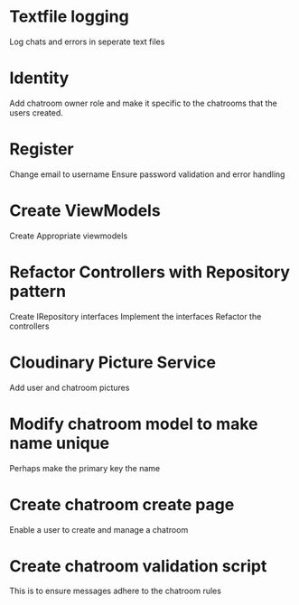 ﻿# Textfile logging

Log chats and errors in seperate text files

# Identity

Add chatroom owner role and make it specific to the chatrooms that the users created.

# Register

Change email to username
Ensure password validation and error handling

# Create ViewModels

Create Appropriate viewmodels

# Refactor Controllers with Repository pattern

Create IRepository interfaces
Implement the interfaces
Refactor the controllers

# Cloudinary Picture  Service

Add user and chatroom pictures

# Modify chatroom model to make name  unique 

Perhaps make the primary key the name

# Create chatroom create page

Enable a user to create and manage a chatroom

# Create chatroom validation script

This is to ensure messages adhere to the chatroom rules